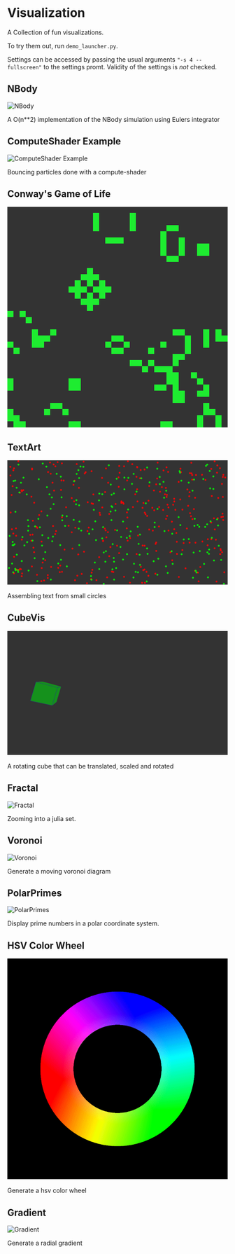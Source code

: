 # Visualization
A Collection of fun visualizations.

To try them out, run `demo_launcher.py`.

Settings can be accessed by passing the usual arguments `"-s 4 --fullscreen"` to the settings promt. 
Validity of the settings is *not* checked.

## NBody
![NBody](demos/NBody.gif)

A O(n**2) implementation of the NBody simulation using Eulers integrator

## ComputeShader Example
![ComputeShader Example](demos/compute_shader_example.gif)

Bouncing particles done with a compute-shader

## Conway's Game of Life
![Conway's GoL](demos/ConwaysGameOfLife.gif)

## TextArt
![TextArt](demos/TextArt.gif)

Assembling text from small circles

## CubeVis
![Cube](demos/Cube.gif)

A rotating cube that can be translated, scaled and rotated

## Fractal
![Fractal](demos/Fractal.gif)

Zooming into a julia set.

## Voronoi
![Voronoi](demos/Voronoi.gif)

Generate a moving voronoi diagram

## PolarPrimes
![PolarPrimes](demos/PolarPrimes.gif)

Display prime numbers in a polar coordinate system.

## HSV Color Wheel
![HSV Color Wheel](demos/HSV.gif)

Generate a hsv color wheel

## Gradient
![Gradient](demos/Gradient.gif)

Generate a radial gradient

